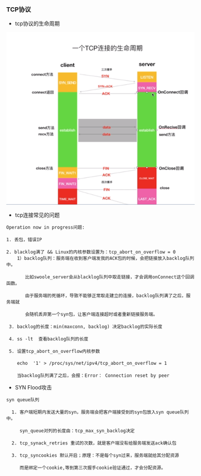 ### TCP协议

* tcp协议的生命周期

![](https://github.com/Yangliangfeng/PHP/raw/master/Images/tcp_life_time.png)

* tcp连接常见的问题
```
Operation now in progress问题:

1. 丢包，错误IP

2. blacklog满了 && Linux的内核参数设置为：tcp_abort_on_overflow = 0
    1）backlog队列：服务端在收到客户端发我的ACK包的时候，会把链接放入backlog队列中。
    
       比如swoole_server会从blacklog队列中取走链接，才会调用onConnect这个回调函数。
       
       由于服务端的死循环，导致不能够正常取走建立的连接，backlog队列满了之后，服务端就
       
       会随机丢弃第一个syn包，让客户端连接超时或者重新链接服务端。
 
 3. backlog的长度：min(maxconn, backlog) 决定backlog的实际长度
 
 4. ss -lt  查看backlog队列的长度
 
 5. 设置tcp_abort_on_overflow内核参数
 
    echo  '1' > /proc/sys/net/ipv4/tcp_abort_on_overflow = 1
    
    当backlog队列满了之后，会报：Error： Connection reset by peer
```
* SYN Flood攻击
```
syn queue队列
  
  1. 客户端短期内发送大量的syn，服务端会把客户端接受到的syn包放入syn queue队列中。
  
     syn_queue对列的长度由：tcp_max_syn_backlog决定
     
  2. tcp_synack_retries 重试的次数，就是客户端没有给服务端发送ack确认包
  
  3. tcp_syncookies 默认开启；原理：不是每个syn过来，服务端就给其分配资源
  
     而是绑定一个cookie,等到第三次握手cookie验证通过，才会分配资源。
```
